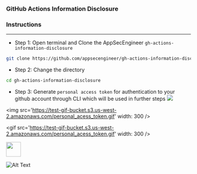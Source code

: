 ### GitHub Actions Information Disclosure 

### Instructions
---

* Step 1: Open terminal and Clone the AppSecEngineer `gh-actions-information-disclosure`

```bash
git clone https://github.com/appsecengineer/gh-actions-information-disclosure.git
```

* Step 2: Change the directory

```bash
cd gh-actions-information-disclosure
```

* Step 3: Generate `personal access token` for authentication to your github account through CLI which will be used in further steps
![](https://test-gif-bucket.s3.us-west-2.amazonaws.com/personal_acess_token.gif)

<img src='https://test-gif-bucket.s3.us-west-2.amazonaws.com/personal_acess_token.gif' width: 300 />

<gif src='https://test-gif-bucket.s3.us-west-2.amazonaws.com/personal_acess_token.gif' width: 300 />

<img src="https://media.giphy.com/media/vFKqnCdLPNOKc/giphy.gif" width="40" height="40" />


![Alt Text](https://test-gif-bucket.s3.us-west-2.amazonaws.com/personal_acess_token.gif)

